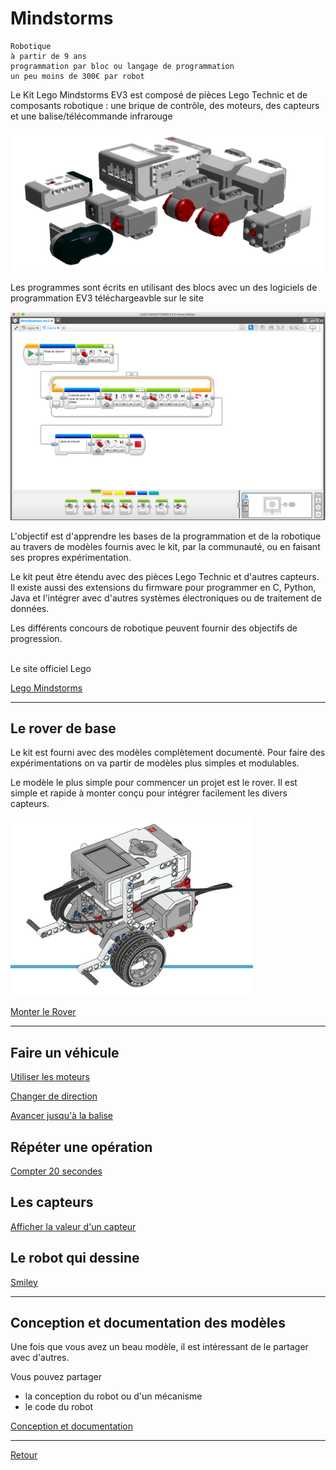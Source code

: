 # Mindstorms


    Robotique
    à partir de 9 ans
    programmation par bloc ou langage de programmation
    un peu moins de 300€ par robot
    

Le Kit Lego Mindstorms EV3 est composé de pièces Lego Technic et de composants robotique : une brique de contrôle, des moteurs, des capteurs et une balise/télécommande infrarouge 

![Kit](images/kit-mindstorms.png)

Les programmes sont écrits en utilisant des blocs avec un des logiciels de programmation EV3 téléchargeavble sur le site

![Programme](images/mindstorms-programme.png)

L'objectif est d'apprendre les bases de la programmation et de la robotique au travers de modèles fournis avec le kit, par la communauté, ou en faisant ses propres expérimentation. 

Le kit peut être étendu avec des pièces Lego Technic et d'autres capteurs. Il existe aussi des extensions du firmware pour programmer en C, Python, Java et l'intégrer avec d'autres systèmes électroniques ou de traitement de données.

Les différents concours de robotique peuvent fournir des objectifs de progression.

<br>
Le site officiel Lego

[Lego Mindstorms](https://www.lego.com/fr-fr/mindstorms)


----

## Le rover de base

Le kit est fourni avec des modèles complètement documenté. Pour faire des expérimentations on va partir de modèles plus simples et modulables. 

Le modèle le plus simple pour commencer un projet est le rover. Il est simple et rapide à monter conçu pour intégrer facilement les divers capteurs.

[![Rover](rover/images/rover.png)](rover/index.html) 

[Monter le Rover](rover/index.html) 

----

## Faire un véhicule

[Utiliser les moteurs](bases/moteurs/les_moteurs.md)

[Changer de direction](vehicules/changer_de_direction.md)


[Avancer jusqu'à la balise](avancer_jusqua_balise.md)


## Répéter une opération

[Compter 20 secondes](compter_20_secondes.md)


## Les capteurs

[Afficher la valeur d'un capteur](afficher_valeur_capteur.md)


## Le robot qui dessine

[Smiley](robot-qui-dessine/smiley.md)


----

## Conception et documentation des modèles

Une fois que vous avez un beau modèle, il est intéressant de le partager avec d'autres.

Vous pouvez partager

- la conception du robot ou d'un mécanisme
- le code du robot

[Conception et documentation](concepteur/index.md)

----

[Retour](../../index.md)
